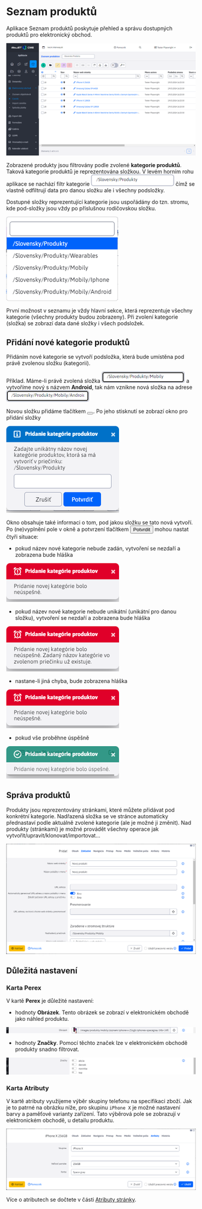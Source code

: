 # Seznam produktů

Aplikace Seznam produktů poskytuje přehled a správu dostupných produktů pro elektronický obchod.

![](datatable.png)

Zobrazené produkty jsou filtrovány podle zvolené **kategorie produktů**. Taková kategorie produktů je reprezentována složkou. V levém horním rohu aplikace se nachází filtr kategorie ![](select.png ":no-zoom") čímž se vlastně odfiltrují data pro danou složku ale i všechny podsložky.

Dostupné složky reprezentující kategorie jsou uspořádány do tzn. stromu, kde pod-složky jsou vždy po příslušnou rodičovskou složku.

![](select-options.png)

První možnost v seznamu je vždy hlavní sekce, která reprezentuje všechny kategorie (všechny produkty budou zobrazeny). Při zvolení kategorie (složka) se zobrazí data dané složky i všech podsložek.

## Přidání nové kategorie produktů

Přidáním nové kategorie se vytvoří podsložka, která bude umístěna pod právě zvolenou složku (kategorii).

Příklad. Máme-li právě zvolená složka ![](select-phones.png ":no-zoom") a vytvoříme nový s názvem **Android**, tak nám vznikne nová složka na adrese ![](select-phones-android.png ":no-zoom")

Novou složku přidáme tlačítkem <button class="btn btn-sm btn-outline-secondary" type="button"><span><i class="ti ti-folder-plus" ></i></span></button>. Po jeho stisknutí se zobrazí okno pro přidání složky

![](toaster-new-folder.png)

Okno obsahuje také informaci o tom, pod jakou složku se tato nová vytvoří. Po (ne)vyplnění pole v okně a potvrzení tlačítkem <button class="btn btn-primary" type="button">Potvrdit</button> mohou nastat čtyři situace:
- pokud název nové kategorie nebude zadán, vytvoření se nezdaří a zobrazena bude hláška

![](toaster-new-folder-A.png)

- pokud název nové kategorie nebude unikátní (unikátní pro danou složku), vytvoření se nezdaří a zobrazena bude hláška

![](toaster-new-folder-B.png)

- nastane-li jiná chyba, bude zobrazena hláška

![](toaster-new-folder-A.png)

- pokud vše proběhne úspěšně

![](toaster-new-folder-C.png)

## Správa produktů

Produkty jsou reprezentovány stránkami, které můžete přidávat pod konkrétní kategorie. Nadřazená složka se ve stránce automaticky přednastaví podle aktuálně zvolené kategorie (ale je možné ji změnit). Nad produkty (stránkami) je možné provádět všechny operace jak vytvořit/upravit/klonovat/importovat...

![](new-product.png)

## Důležitá nastavení

### Karta **Perex**

V kartě **Perex** je důležité nastavení:
- hodnoty **Obrázek**. Tento obrázek se zobrazí v elektronickém obchodě jako náhled produktu.

![](new-product-image.png)

- hodnoty **Značky**. Pomocí těchto značek lze v elektronickém obchodě produkty snadno filtrovat.

![](new-product-perex.png)

### Karta Atributy

V kartě atributy využijeme výběr skupiny telefonu na specifikaci zboží. Jak je to patrné na obrázku níže, pro skupinu `iPhone X` je možné nastavení barvy a paměťové varianty zařízení. Tato výběrová pole se zobrazují v elektronickém obchodě, u detailu produktu.

![](new-product-attr.png)

Více o atributech se dočtete v části [Atributy stránky](../../../webpages/doc-attributes/README.md).
